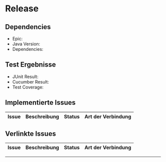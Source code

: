 # Release

## Dependencies

- Epic: <!-- EPIC_PLACEHOLDER -->
- Java Version: <!-- JAVA_VERSION_PLACEHOLDER -->
- Dependencies: <!-- DEPENDENCIES_PLACEHOLDER -->

## Test Ergebnisse

- JUnit Result: <!-- JUNIT_RESULT_PLACEHOLDER -->
- Cucumber Result: <!-- CUCUMBER_RESULT_PLACEHOLDER -->
- Test Coverage: <!-- COVERAGE_PLACEHOLDER -->

## Implementierte Issues

| Issue | Beschreibung | Status | Art der Verbindung |
| ----- | ------------ | ------ | ------------------ |
<!-- IMPLEMENTED_ISSUES_PLACEHOLDER -->

## Verlinkte Issues

| Issue | Beschreibung | Status | Art der Verbindung |
| ----- | ------------ | ------ | ------------------ |
<!-- IMPLEMENTED_LINKED_ISSUES_PLACEHOLDER -->

---
